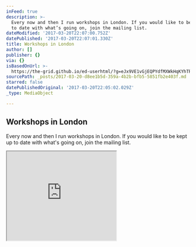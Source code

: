 ```yaml
---
inFeed: true
description: >-
  Every now and then I run workshops in London. If you would like to be kept up
  to date with what’s going on, join the mailing list.
dateModified: '2017-03-20T22:07:00.752Z'
datePublished: '2017-03-20T22:07:01.330Z'
title: Workshops in London
author: []
publisher: {}
via: {}
isBasedOnUrl: >-
  https://the-grid.github.io/ed-userhtml/?g=eJx9VE1vGjEQPYdfMXWkHqKYhTRJE2CpaJsqlZITlXpEXnt218Jrb20vJa3632t7gXxU6QnwvJl58-YNszeUwkespIZ7JtWnWjYtLGWluxa-GNsApfPBTEm9htpimZMs40JT2bAK3bAJKTymDLlpMmwKFNwIzJySDR2PVu-H3DkCFlVOnH9Q6GpET8A_tJgTj1ufRUDokKL_vh8dN3yV6q5cIvW7YHxdWdNpMTkuy3IKXCGzE4Wln0JptJ-Mz9st3KLaoJecnS6sZOrUMe2oQytDxp_BUXYCCyHgwXQWzM-ns5dx6J6N2aC1UqCDoE6COukRHgcBY2PI19LtUgpl-Ho4OAKA7xjmDrI0qAU0ZiN11SMTBlh49TVCG0AoYvDTcglJaG9S5PZm8RlM2Xe-_XZ_B6VUOISTbDDLUrugm5AbkCInL2SKkqZJGPfS6Li2UJIaWzEtf7H4Nuzc-GKopPO0YTqsM-3QdYXjVhaYtcb5D10-OsfyAsX4kl2N2PgaL99dcjFi4uwta9ppaH2Gpbgurq6uzwg06GsT2MRcsuNFEy-Bgh5q00iNgGYN_h_BFXMuJxumpGAeg3GYrdDnZFUoptehhNnH5oOgObymxyqUNUpFR80UK1DFPUcU0pv7xdc7Ml_uW0f5o-LR23EtUaFZlpJittRt53dGxYghECh04dd-oL7gnvsO03Pad4NWMY61UQLtDgJMCIv9tfzopEWxmygeqEWmoEXTBou52nRKhMl99IPqPRVcGA2F2xa5h8qYaK7A3gEFYRLYYjAh9vDgWyvdujd7EYK9Si4e-0HGZLG0Sxn9MgFWOKM6j1OI1zYBejEajdrtlAALN0ZrGXYYrOZth2T-TKh40Xt5itWrllo99ZJnhdQCtzmh40eN57MscHvCcidz-hd40TW4qZH-kHvY8J6Je3x41aqHPRad90Y_799_nWVRxviZfg7ixm7izT-3YND2L7c807I
sourcePath: _posts/2017-03-20-d8ee1b5d-359a-4b2b-bfb5-5851fb2e403f.md
starred: false
datePublishedOriginal: '2017-03-20T22:05:02.029Z'
_type: MediaObject

---
```

## Workshops in London

Every now and then I run workshops in London. If you would like to be kept up to date with what's going on, join the mailing list.

<iframe src="https://the-grid.github.io/ed-userhtml/?g=eJx9VE1vGjEQPYdfMXWkHqKYhTRJE2CpaJsqlZITlXpEXnt218Jrb20vJa3632t7gXxU6QnwvJl58-YNszeUwkespIZ7JtWnWjYtLGWluxa-GNsApfPBTEm9htpimZMs40JT2bAK3bAJKTymDLlpMmwKFNwIzJySDR2PVu-H3DkCFlVOnH9Q6GpET8A_tJgTj1ufRUDokKL_vh8dN3yV6q5cIvW7YHxdWdNpMTkuy3IKXCGzE4Wln0JptJ-Mz9st3KLaoJecnS6sZOrUMe2oQytDxp_BUXYCCyHgwXQWzM-ns5dx6J6N2aC1UqCDoE6COukRHgcBY2PI19LtUgpl-Ho4OAKA7xjmDrI0qAU0ZiN11SMTBlh49TVCG0AoYvDTcglJaG9S5PZm8RlM2Xe-_XZ_B6VUOISTbDDLUrugm5AbkCInL2SKkqZJGPfS6Li2UJIaWzEtf7H4Nuzc-GKopPO0YTqsM-3QdYXjVhaYtcb5D10-OsfyAsX4kl2N2PgaL99dcjFi4uwta9ppaH2Gpbgurq6uzwg06GsT2MRcsuNFEy-Bgh5q00iNgGYN_h_BFXMuJxumpGAeg3GYrdDnZFUoptehhNnH5oOgObymxyqUNUpFR80UK1DFPUcU0pv7xdc7Ml_uW0f5o-LR23EtUaFZlpJittRt53dGxYghECh04dd-oL7gnvsO03Pad4NWMY61UQLtDgJMCIv9tfzopEWxmygeqEWmoEXTBou52nRKhMl99IPqPRVcGA2F2xa5h8qYaK7A3gEFYRLYYjAh9vDgWyvdujd7EYK9Si4e-0HGZLG0Sxn9MgFWOKM6j1OI1zYBejEajdrtlAALN0ZrGXYYrOZth2T-TKh40Xt5itWrllo99ZJnhdQCtzmh40eN57MscHvCcidz-hd40TW4qZH-kHvY8J6Je3x41aqHPRad90Y_799_nWVRxviZfg7ixm7izT-3YND2L7c807I" height="244" style=""></iframe>